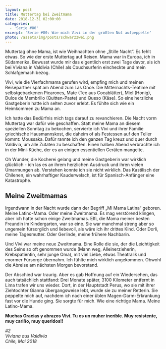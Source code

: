 ```yaml
---
layout: post
title: Muttertag bei Zweitmama
date: 2018-12-31 02:00:00
categories:
  - 'Serie #80'
excerpt: 'Serie #80: Wie mich Vivi in der größten Not aufpeppelte'
photo: /assets/img/posts/schwarzzwei.png
---
```


Muttertag ohne Mama, ist wie Weihnachten ohne „Stille Nacht“. Es fehlt etwas. So wie der erste Muttertag auf Reisen. Mama war in Europa, ich in S&uuml;damerika. Bewusst wurde mir das eigentlich erst zwei Tage davor, als ich bei Viviana in Valdivia (Chile) als Couchsurferin eincheckte und mein Schlafgemach bezog.&nbsp;

Vivi, wie die Vierfachmama gerufen wird, empfing mich und meinen Reisepartner sp&auml;t am Abend zum Las Once. Die Mitternachts-Teatime mit selbstgebackenen Picarones, Mate (Tee aus Cocabl&auml;tter), Miel (Honig), Dulce de Membrillo (Quitten-Paste) und Queso (K&auml;se). So eine herzliche Gastgeberin hatte ich selten zuvor erlebt. Es f&uuml;hlte sich wie ein Heimkommen zu Mama an.&nbsp;

Ich hatte das Bed&uuml;rfnis mich tags darauf zu revanchieren. Die Nacht vorm Muttertag war daf&uuml;r wie geschaffen. Statt meine Mama an diesem speziellen Sonntag zu bekochen, servierte ich Vivi und ihrer Familie griechische Hausmannskost, die daheim of als Festessen auf den Teller kommt: Moussaka. Daf&uuml;r rannte ich den ganzen Tag kreuz und quer durch Valdivia, um alle Zutaten zu beschaffen. Einen halben Abend verbrachte ich in der Mini-K&uuml;che, der es an einigen essentiellen Ger&auml;ten mangelte.&nbsp;

Oh Wunder, die Kocherei gelang und meine Gastgeberin war wirklich gl&uuml;cklich - ich las es an ihrem herzlichen Ausdruck und ihren vielen Umarmungen ab. Verstehen konnte ich sie nicht wirklich. Das Kastilisch der Chilenen, ein wahrhaftiger Kauderwelsch, ist f&uuml;r Spanisch-Anf&auml;nger eine Katastrophe.&nbsp;

## Meine Zweitmamas

Irgendwann in der Nacht wurde dann der Begriff „Mi Mama Latina“ geboren. Meine Latino-Mama. Oder meine Zweitmama. Es mag verst&ouml;rend klingen, aber ich hatte schon einige Zweitmamas. Elfi, die Mama meiner besten Freundin im Kindergarten, war so eine. Sie war manchmal streng aber so ungemein f&uuml;rsorglich und liebevoll, als w&auml;re ich ihr drittes Kind. Oder Dorli, meine Tagesmutter. Oder Gerlinde, meine fr&uuml;here Nachbarin.&nbsp;

Und Vivi war meine neue Zweitmama. Eine Rolle die sie, der die Leichtigkeit des Seins so oft genommen wurde (Mann weg, Alleinerzieherin, Krebspatientin, sehr junge Oma), mit viel Liebe, etwas Theatralik und enormer F&uuml;rsorge &uuml;bernahm. Ich f&uuml;hlte mich wirklich angekommen. Obwohl die Abreise am n&auml;chsten Morgen bevorstand.&nbsp;

Der Abschied war traurig. Aber es gab Hoffnung auf ein Wiedersehen, das auch tats&auml;chlich stattfand: Drei Monate sp&auml;ter, 3100 Kilometer entfernt in Lima trafen wir uns wieder. Dort, in der Hauptstadt Perus, wo sie mit ihrer Ziehtochter Gianna &uuml;bergangsweise lebt, wurde sie zu meiner Retterin. Sie peppelte mich auf, nachdem ich nach einer &uuml;blen Magen-Darm-Erkrankung fast vor die Hunde ging. Sie sorgte f&uuml;r mich. Wie eine richtige Mama. Meine Latino-Mama.

**Muchas Gracias y abrazos Vivi. Tu es un muher incr&iacute;ble. Muy resistente, muy cari&ntilde;o, muy queridos!!&nbsp;**

*#2<br>Viviana aus Valdivia<br>Chile, Mai 2018*